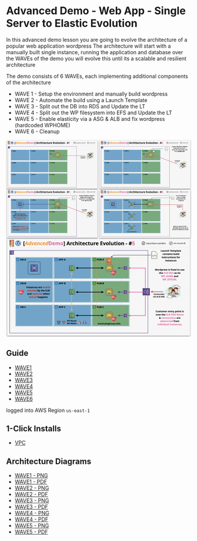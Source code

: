 # Advanced Demo - Web App - Single Server to Elastic Evolution

In this advanced demo lesson you are going to evolve the architecture of a popular web application wordpress
The architecture will start with a manually built single instance, running the application and database
over the WAVEs of the demo you will evolve this until its a scalable and resilient architecture

The demo consists of 6 WAVEs, each implementing additional components of the architecture

- WAVE 1 - Setup the environment and manually build wordpress
- WAVE 2 - Automate the build using a Launch Template
- WAVE 3 - Split out the DB into RDS and Update the LT
- WAVE 4 - Split out the WP filesystem into EFS and Update the LT
- WAVE 5 - Enable elasticity via a ASG & ALB and fix wordpress (hardcoded WPHOME)
- WAVE 6 - Cleanup

![Architecture](https://github.com/pitfunie/wycliiffe-Monolithic-wordpress-transformation/blob/main/ArchitectureEvolutionAll.png)

## Guide

- [WAVE1](https://github.com/pitfunie/wycliiffe-Monolithic-wordpress-transformation/blob/main/02_MIGRATION-TRANSFORMATION-GUDIE/WAVE1%20-%20MANUAL%20WORDPRESS%20BUILD.md)
- [WAVE2](https://github.com/pitfunie/wycliiffe-Monolithic-wordpress-transformation/blob/main/02_MIGRATION-TRANSFORMATION-GUDIE/WAVE2%20-%20%20COMPUTE%20LAUNCH%20TEMPLATE%20FOR%20AUTO-SCALE%20GROUP.md)
- [WAVE3](https://github.com/pitfunie/wycliiffe-Monolithic-wordpress-transformation/blob/main/02_MIGRATION-TRANSFORMATION-GUDIE/WAVE3%20-%203%20AZS%20AND%203%20TIERS%20FOR%20DATABASE%20SPLTTING%20TO%20AWS%20RDS%20LT.md)
- [WAVE4](https://github.com/pitfunie/wycliiffe-Monolithic-wordpress-transformation/blob/main/02_MIGRATION-TRANSFORMATION-GUDIE/WAVE4%20-%203%20AZS%20AND%203%20TIERS%20FOR%20STORAGE%20SPITTING%20TO%20AWS%20EFS%20LT.md)
- [WAVE5](https://github.com/pitfunie/wycliiffe-Monolithic-wordpress-transformation/blob/main/02_MIGRATION-TRANSFORMATION-GUDIE/WAVE5%20-%20%20ABSTRACTION%20%20DECOUPLE%20COMPUTE%20TO%20AWS%20ALB%20and%20AWS%20ASG%20LT.md)
- [WAVE6](https://github.com/pitfunie/wycliiffe-Monolithic-wordpress-transformation/blob/main/02_MIGRATION-TRANSFORMATION-GUDIE/WAV6%20-%20GUIDE%20TO%20CHANGE%20BUILD.md)


logged into AWS Region `us-east-1`
## 1-Click Installs

- [VPC](https://github.com/pitfunie/wycliiffe-Monolithic-wordpress-transformation/blob/main/01_CLOUDFORMATION_TEMPLATE/NYPets.yaml)



## Architecture Diagrams

- [WAVE1 - PNG](https://github.com/pitfunie/wycliiffe-Monolithic-wordpress-transformation/blob/main/02_MIGRATION-TRANSFORMATION-GUDIE/WAVE1%20-%20MANUAL%20WORDPRESS%20BUILD.png)
- [WAVE1 - PDF](https://github.com/pitfunie/wycliiffe-Monolithic-wordpress-transformation/blob/main/02_MIGRATION-TRANSFORMATION-GUDIE/WAVE1%20-%20MANUAL%20WORDPRESS%20BUILD.pdf)
- [WAVE2 - PNG](https://github.com/pitfunie/wycliiffe-Monolithic-wordpress-transformation/blob/main/02_MIGRATION-TRANSFORMATION-GUDIE/WAVE2%20-%20COMPUTE%20LAUNCH%20TEMPLATE%20FOR%20AUTO-SCALE%20GROUP.png)
- [WAVE2 - PDF](https://github.com/pitfunie/wycliiffe-Monolithic-wordpress-transformation/blob/main/02_MIGRATION-TRANSFORMATION-GUDIE/WAVE2%20-%20COMPUTE%20LAUNCH%20TEMPLATE%20FOR%20AUTO-SCALE%20GROUP.pdf)
- [WAVE3 - PNG](https://github.com/pitfunie/wycliiffe-Monolithic-wordpress-transformation/blob/main/02_MIGRATION-TRANSFORMATION-GUDIE/WAVE3%20-%203%20AZS%20AND%203%20TIERS%20FOR%20DATABASE%20SPLTTING%20TO%20AWS%20RDS%20LT.png)
- [WAVE3 - PDF](https://github.com/pitfunie/wycliiffe-Monolithic-wordpress-transformation/blob/main/02_MIGRATION-TRANSFORMATION-GUDIE/WAVE3%20-%203%20AZS%20AND%203%20TIERS%20FOR%20DATABASE%20SPLTTING%20TO%20AWS%20RDS%20LT.pdf)
- [WAVE4 - PNG](https://github.com/pitfunie/wycliiffe-Monolithic-wordpress-transformation/blob/main/02_MIGRATION-TRANSFORMATION-GUDIE/WAVE4%20-%203%20AZS%20AND%203%20TIERS%20FOR%20STORAGE%20SPITTING%20TO%20AWS%20EFS%20LT.png)
- [WAVE4 - PDF](https://github.com/pitfunie/wycliiffe-Monolithic-wordpress-transformation/blob/main/02_MIGRATION-TRANSFORMATION-GUDIE/WAVE4%20-%203%20AZS%20AND%203%20TIERS%20FOR%20STORAGE%20SPITTING%20TO%20AWS%20EFS%20LT.pdf)
- [WAVE5 - PNG](https://github.com/pitfunie/wycliiffe-Monolithic-wordpress-transformation/blob/main/02_MIGRATION-TRANSFORMATION-GUDIE/WAVE5%20-%20%20ABSTRACTION%20%20DECOUPLE%20COMPUTE%20TO%20AWS%20ALB%20and%20AWS%20ASG%20LT.png)
- [WAVE5 - PDF](https://github.com/pitfunie/wycliiffe-Monolithic-wordpress-transformation/blob/main/02_MIGRATION-TRANSFORMATION-GUDIE/WAVE5%20-%20%20ABSTRACTION%20%20DECOUPLE%20COMPUTE%20TO%20AWS%20ALB%20and%20AWS%20ASG%20LT.pdf)






